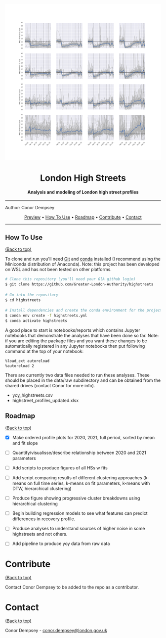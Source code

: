 ![Banner](<banner.png>)
<!-- See https://github.com/rmariuzzo/github-banner -->

<div align="center">
<h1> London High Streets </h1>
<h4> Analysis and modeling of London high street profiles </h4>
</div>

---

Author: Conor Dempsey



<p align="center">
  <a href="#demo-preview">Preview</a> •
  <a href="#how-to-use">How To Use</a> •
  <a href="#roadmap">Roadmap</a> •
  <a href="#contribute">Contribute</a> •
  <a href="#contact">Contact</a>
</p>


--- 

## How To Use
[(Back to top)](#demo-preview)

To clone and run you'll need [Git](https://git-scm.com) and [conda](https://docs.conda.io/en/latest/miniconda.html) installed (I recommend using the Miniconda distribution of Anaconda). Note: this project has been developed on WSL and has not been tested on other platforms. 

```bash
# Clone this repository (you'll need your GlA github login)
$ git clone https://github.com/Greater-London-Authority/highstreets

# Go into the repository
$ cd highstreets

# Install dependencies and create the conda environment for the project
$ conda env create -f highstreets.yml
$ conda activate highstreets
```

A good place to start is notebooks/reports which contains Jupyter notebooks that demonstrate the analyses that have been done so far. Note: if you are editing the package files and you want these changes to be automatically registered in any Jupyter notebooks then put following command at the top of your notebook:

```
%load_ext autoreload
%autoreload 2
```

There are currently two data files needed to run these analyses. These should be placed in the data/raw subdirectory and can be obtained from the shared drives (contact Conor for more info).

* yoy_highstreets.csv
* highstreet_profiles_updated.xlsx

<!-- ROADMAP -->
## Roadmap
[(Back to top)](#demo-preview)

- [x] Make ordered profile plots for 2020, 2021, full period, sorted by mean and fit slope
- [ ] Quantify/visualisse/describe relationship between 2020 and 2021 parameters
- [ ] Add scripts to produce figures of all HSs w fits
- [ ] Add script comparing results of different clustering approaches (k-means on full time series, k-means on fit parameters, k-means with DTW, hierarchical clustering)
- [ ] Produce figure showing progressive cluster breakdowns using hierarchical clustering
- [ ] Begin building regression models to see what features can predict differences in recovery profile. 
- [ ] Produce analyses to understand sources of higher noise in some highstreets and not others. 
- [ ] Add pipeline to produce yoy data from raw data

  


# Contribute
[(Back to top)](#demo-preview)

Contact Conor Dempsey to be added to the repo as a contributor.

# Contact
[(Back to top)](#demo-preview)

Conor Dempsey - conor.dempsey@london.gov.uk


